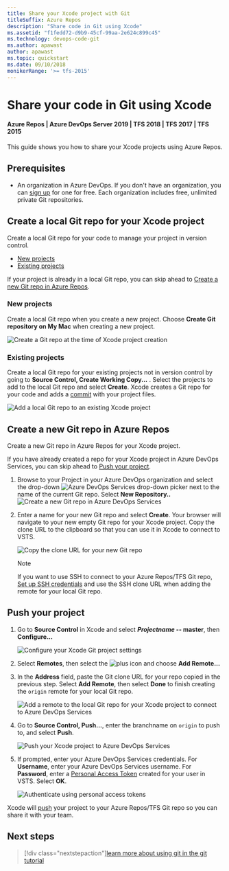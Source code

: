 ```yaml
---
title: Share your Xcode project with Git
titleSuffix: Azure Repos
description: "Share code in Git using Xcode"
ms.assetid: "f1fedd72-d9b9-45cf-99aa-2e624c899c45"
ms.technology: devops-code-git 
ms.author: apawast
author: apawast
ms.topic: quickstart
ms.date: 09/10/2018
monikerRange: '>= tfs-2015'
---
```


# Share your code in Git using Xcode

#### Azure Repos | Azure DevOps Server 2019 | TFS 2018 | TFS 2017 | TFS 2015

This guide shows you how to share your Xcode projects using Azure Repos.

## Prerequisites

- An organization in Azure DevOps. If you don't have an organization, you can [sign up](../../organizations/accounts/create-organization.md) for one for free. Each organization includes free, unlimited private Git repositories.

## Create a local Git repo for your Xcode project

Create a local Git repo for your code to manage your project in version control.

- [New projects](#new-projects)
- [Existing projects](#existing-projects)

If your project is already in a local Git repo, you can skip ahead to [Create a new Git repo in Azure Repos](#create-a-new-git-repo-in-azure-repos).

### New projects

Create a local Git repo when you create a new project. Choose **Create Git repository on My Mac** when creating a new project.

![Create a Git repo at the time of Xcode project creation](media/share-your-code-in-git-xcode/xcodenewproject.png)

### Existing projects

Create a local Git repo for your existing projects not in version control by going to **Source Control, Create Working Copy...** . Select the projects to add to the local Git repo and select **Create**. Xcode creates a Git repo for your code and adds a [commit](commits.md) with your project files.

![Add a local Git repo to an existing Xcode project](media/share-your-code-in-git-xcode/xcodecreateworkingcopy.png)

## Create a new Git repo in Azure Repos

Create a new Git repo in Azure Repos for your Xcode project.

If you have already created a repo for your Xcode project in Azure DevOps Services, you can skip ahead to [Push your project](#push-your-project).

1.  Browse to your Project in your Azure DevOps organization and select the drop-down ![Azure DevOps Services drop-down picker](media/share-your-code-in-git-xcode/vsts_drop_down_arrow.png) next to the name of the current Git repo. Select **New Repository..**  
    ![Create a new Git repo in Azure DevOps Services](media/share-your-code-in-git-xcode/newrepo.png)

2.  Enter a name for your new Git repo and select **Create**. Your browser will navigate to your new empty Git repo for your Xcode project. Copy the clone URL to the clipboard so that you can use it in Xcode to connect to VSTS.

    ![Copy the clone URL for your new Git repo](media/share-your-code-in-git-xcode/newrepocopycloneurl.png)

    > [!NOTE]
    > If you want to use SSH to connect to your Azure Repos/TFS Git repo, [Set up SSH credentials](use-ssh-keys-to-authenticate.md) and use the SSH clone URL when adding the remote for your local Git repo.

## Push your project

1.  Go to **Source Control** in Xcode and select **_Projectname_ -- master**, then **Configure...**

    ![Configure your Xcode Git project settings](media/share-your-code-in-git-xcode/xcodeconfigureproject.png)

2.  Select **Remotes**, then select the ![plus](media/share-your-code-in-git-xcode/xcodeplusicon.png) icon and choose **Add Remote...**

3.  In the **Address** field, paste the Git clone URL for your repo copied in the previous step. Select **Add Remote**, then select **Done** to finish creating the `origin` remote for your local Git repo.

    ![Add a remote to the local Git repo for your Xcode project to connect to Azure DevOps Services](media/share-your-code-in-git-xcode/xcodeaddremote2.png)

4.  Go to **Source Control, Push...**, enter the branchname on `origin` to push to, and select **Push**.

    ![Push your Xcode project to Azure DevOps Services](media/share-your-code-in-git-xcode/xcodepushtomaster.png)

5.  If prompted, enter your Azure DevOps Services credentials. For **Username**, enter your Azure DevOps Services username. For **Password**, enter a [Personal Access Token](../../organizations/accounts/use-personal-access-tokens-to-authenticate.md) created for your user in VSTS. Select **OK**.

    ![Authenticate using personal access tokens](media/share-your-code-in-git-xcode/xcodeauthentication.png)

Xcode will [push](pushing.md) your project to your Azure Repos/TFS Git repo so you can share it with your team.

## Next steps

> [!div class="nextstepaction"][learn more about using git in the git tutorial](gitworkflow.md)
